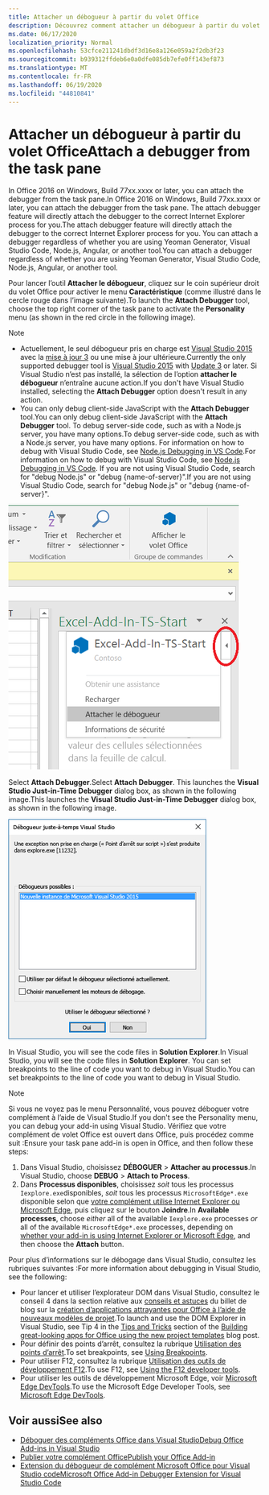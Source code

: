 ```yaml
---
title: Attacher un débogueur à partir du volet Office
description: Découvrez comment attacher un débogueur à partir du volet Office
ms.date: 06/17/2020
localization_priority: Normal
ms.openlocfilehash: 53cfce211241dbdf3d16e8a126e059a2f2db3f23
ms.sourcegitcommit: b939312ffdeb6e0a0dfe085db7efe0ff143ef873
ms.translationtype: MT
ms.contentlocale: fr-FR
ms.lasthandoff: 06/19/2020
ms.locfileid: "44810841"
---
```

# <a name="attach-a-debugger-from-the-task-pane"></a><span data-ttu-id="01642-103">Attacher un débogueur à partir du volet Office</span><span class="sxs-lookup"><span data-stu-id="01642-103">Attach a debugger from the task pane</span></span>

<span data-ttu-id="01642-104">In Office 2016 on Windows, Build 77xx.xxxx or later, you can attach the debugger from the task pane.</span><span class="sxs-lookup"><span data-stu-id="01642-104">In Office 2016 on Windows, Build 77xx.xxxx or later, you can attach the debugger from the task pane.</span></span> <span data-ttu-id="01642-105">The attach debugger feature will directly attach the debugger to the correct Internet Explorer process for you.</span><span class="sxs-lookup"><span data-stu-id="01642-105">The attach debugger feature will directly attach the debugger to the correct Internet Explorer process for you.</span></span> <span data-ttu-id="01642-106">You can attach a debugger regardless of whether you are using Yeoman Generator, Visual Studio Code, Node.js, Angular, or another tool.</span><span class="sxs-lookup"><span data-stu-id="01642-106">You can attach a debugger regardless of whether you are using Yeoman Generator, Visual Studio Code, Node.js, Angular, or another tool.</span></span> 

<span data-ttu-id="01642-107">Pour lancer l’outil **Attacher le débogueur**, cliquez sur le coin supérieur droit du volet Office pour activer le menu **Caractéristique** (comme illustré dans le cercle rouge dans l’image suivante).</span><span class="sxs-lookup"><span data-stu-id="01642-107">To launch the **Attach Debugger** tool, choose the top right corner of the task pane to activate the **Personality** menu (as shown in the red circle in the following image).</span></span>   

> [!NOTE]
> - <span data-ttu-id="01642-108">Actuellement, le seul débogueur pris en charge est [Visual Studio 2015](https://www.visualstudio.com/downloads/) avec la [mise à jour 3](https://msdn.microsoft.com/library/mt752379.aspx) ou une mise à jour ultérieure.</span><span class="sxs-lookup"><span data-stu-id="01642-108">Currently the only supported debugger tool is [Visual Studio 2015](https://www.visualstudio.com/downloads/) with [Update 3](https://msdn.microsoft.com/library/mt752379.aspx) or later.</span></span> <span data-ttu-id="01642-109">Si Visual Studio n’est pas installé, la sélection de l’option **attacher le débogueur** n’entraîne aucune action.</span><span class="sxs-lookup"><span data-stu-id="01642-109">If you don't have Visual Studio installed, selecting the **Attach Debugger** option doesn't result in any action.</span></span>   
> - <span data-ttu-id="01642-110">You can only debug client-side JavaScript with the **Attach Debugger** tool.</span><span class="sxs-lookup"><span data-stu-id="01642-110">You can only debug client-side JavaScript with the **Attach Debugger** tool.</span></span> <span data-ttu-id="01642-111">To debug server-side code, such as with a Node.js server, you have many options.</span><span class="sxs-lookup"><span data-stu-id="01642-111">To debug server-side code, such as with a Node.js server, you have many options.</span></span> <span data-ttu-id="01642-112">For information on how to debug with Visual Studio Code, see [Node.js Debugging in VS Code](https://code.visualstudio.com/docs/nodejs/nodejs-debugging).</span><span class="sxs-lookup"><span data-stu-id="01642-112">For information on how to debug with Visual Studio Code, see [Node.js Debugging in VS Code](https://code.visualstudio.com/docs/nodejs/nodejs-debugging).</span></span> <span data-ttu-id="01642-113">If you are not using Visual Studio Code, search for "debug Node.js" or "debug {name-of-server}".</span><span class="sxs-lookup"><span data-stu-id="01642-113">If you are not using Visual Studio Code, search for "debug Node.js" or "debug {name-of-server}".</span></span>

![Capture d’écran du menu Attacher le débogueur](../images/attach-debugger.png)

<span data-ttu-id="01642-115">Select **Attach Debugger**.</span><span class="sxs-lookup"><span data-stu-id="01642-115">Select **Attach Debugger**.</span></span> <span data-ttu-id="01642-116">This launches the **Visual Studio Just-in-Time Debugger** dialog box, as shown in the following image.</span><span class="sxs-lookup"><span data-stu-id="01642-116">This launches the **Visual Studio Just-in-Time Debugger** dialog box, as shown in the following image.</span></span> 

![Capture d’écran de la boîte de dialogue Débogueur juste-à-temps Visual Studio](../images/visual-studio-debugger.png)

<span data-ttu-id="01642-118">In Visual Studio, you will see the code files in **Solution Explorer**.</span><span class="sxs-lookup"><span data-stu-id="01642-118">In Visual Studio, you will see the code files in **Solution Explorer**.</span></span>   <span data-ttu-id="01642-119">You can set breakpoints to the line of code you want to debug in Visual Studio.</span><span class="sxs-lookup"><span data-stu-id="01642-119">You can set breakpoints to the line of code you want to debug in Visual Studio.</span></span>

> [!NOTE]
> <span data-ttu-id="01642-120">Si vous ne voyez pas le menu Personnalité, vous pouvez déboguer votre complément à l’aide de Visual Studio.</span><span class="sxs-lookup"><span data-stu-id="01642-120">If you don't see the Personality menu, you can debug your add-in using Visual Studio.</span></span> <span data-ttu-id="01642-121">Vérifiez que votre complément de volet Office est ouvert dans Office, puis procédez comme suit :</span><span class="sxs-lookup"><span data-stu-id="01642-121">Ensure your task pane add-in is open in Office, and then follow these steps:</span></span>
>
> 1. <span data-ttu-id="01642-122">Dans Visual Studio, choisissez **DÉBOGUER** > **Attacher au processus**.</span><span class="sxs-lookup"><span data-stu-id="01642-122">In Visual Studio, choose **DEBUG** > **Attach to Process**.</span></span>
> 2. <span data-ttu-id="01642-123">Dans **Processus disponibles**, choisissez *soit* tous les processus `Iexplore.exe`disponibles, *soit* tous les processus `MicrosoftEdge*.exe` disponible selon que [votre complément utilise Internet Explorer ou Microsoft Edge](../concepts/browsers-used-by-office-web-add-ins.md), puis cliquez sur le bouton **Joindre**.</span><span class="sxs-lookup"><span data-stu-id="01642-123">In **Available processes**, choose *either* all of the available `Iexplore.exe` processes *or* all of the available `MicrosoftEdge*.exe` processes, depending on [whether your add-in is using Internet Explorer or Microsoft Edge](../concepts/browsers-used-by-office-web-add-ins.md), and then choose the **Attach** button.</span></span>

<span data-ttu-id="01642-124">Pour plus d’informations sur le débogage dans Visual Studio, consultez les rubriques suivantes :</span><span class="sxs-lookup"><span data-stu-id="01642-124">For more information about debugging in Visual Studio, see the following:</span></span>

-    <span data-ttu-id="01642-125">Pour lancer et utiliser l’explorateur DOM dans Visual Studio, consultez le conseil 4 dans la section relative aux [conseils et astuces](https://blogs.msdn.microsoft.com/officeapps/2013/04/16/building-great-looking-apps-for-office-using-the-new-project-templates/#tips_tricks) du billet de blog sur la [création d’applications attrayantes pour Office à l’aide de nouveaux modèles de projet](https://blogs.msdn.microsoft.com/officeapps/2013/04/16/building-great-looking-apps-for-office-using-the-new-project-templates).</span><span class="sxs-lookup"><span data-stu-id="01642-125">To launch and use the DOM Explorer in Visual Studio, see Tip 4 in the [Tips and Tricks](https://blogs.msdn.microsoft.com/officeapps/2013/04/16/building-great-looking-apps-for-office-using-the-new-project-templates/#tips_tricks) section of the [Building great-looking apps for Office using the new project templates](https://blogs.msdn.microsoft.com/officeapps/2013/04/16/building-great-looking-apps-for-office-using-the-new-project-templates) blog post.</span></span>
-    <span data-ttu-id="01642-126">Pour définir des points d’arrêt, consultez la rubrique [Utilisation des points d’arrêt](/visualstudio/debugger/using-breakpoints?view=vs-2015).</span><span class="sxs-lookup"><span data-stu-id="01642-126">To set breakpoints, see [Using Breakpoints](/visualstudio/debugger/using-breakpoints?view=vs-2015).</span></span>
-    <span data-ttu-id="01642-127">Pour utiliser F12, consultez la rubrique [Utilisation des outils de développement F12](/previous-versions/windows/internet-explorer/ie-developer/samples/bg182326(v=vs.85)).</span><span class="sxs-lookup"><span data-stu-id="01642-127">To use F12, see [Using the F12 developer tools](/previous-versions/windows/internet-explorer/ie-developer/samples/bg182326(v=vs.85)).</span></span>
-   <span data-ttu-id="01642-128">Pour utiliser les outils de développement Microsoft Edge, voir [Microsoft Edge DevTools](https://www.microsoft.com/p/microsoft-edge-devtools-preview/9mzbfrmz0mnj?activetab=pivot%3Aoverviewtab).</span><span class="sxs-lookup"><span data-stu-id="01642-128">To use the Microsoft Edge Developer Tools, see [Microsoft Edge DevTools](https://www.microsoft.com/p/microsoft-edge-devtools-preview/9mzbfrmz0mnj?activetab=pivot%3Aoverviewtab).</span></span>

## <a name="see-also"></a><span data-ttu-id="01642-129">Voir aussi</span><span class="sxs-lookup"><span data-stu-id="01642-129">See also</span></span>

- [<span data-ttu-id="01642-130">Déboguer des compléments Office dans Visual Studio</span><span class="sxs-lookup"><span data-stu-id="01642-130">Debug Office Add-ins in Visual Studio</span></span>](../develop/debug-office-add-ins-in-visual-studio.md)
- [<span data-ttu-id="01642-131">Publier votre complément Office</span><span class="sxs-lookup"><span data-stu-id="01642-131">Publish your Office Add-in</span></span>](../publish/publish.md)
- [<span data-ttu-id="01642-132">Extension du débogueur de complément Microsoft Office pour Visual Studio code</span><span class="sxs-lookup"><span data-stu-id="01642-132">Microsoft Office Add-in Debugger Extension for Visual Studio Code</span></span>](debug-with-vs-extension.md)